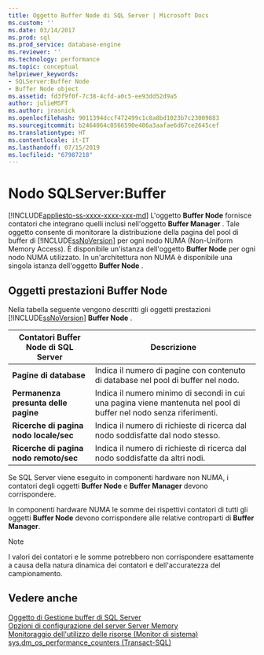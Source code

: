 ```yaml
---
title: Oggetto Buffer Node di SQL Server | Microsoft Docs
ms.custom: ''
ms.date: 03/14/2017
ms.prod: sql
ms.prod_service: database-engine
ms.reviewer: ''
ms.technology: performance
ms.topic: conceptual
helpviewer_keywords:
- SQLServer:Buffer Node
- Buffer Node object
ms.assetid: fd3f9f0f-7c38-4cfd-a0c5-ee93dd52d9a5
author: julieMSFT
ms.author: jrasnick
ms.openlocfilehash: 9011394dccf472499c1c8a8bd1023b7c23009883
ms.sourcegitcommit: b2464064c0566590e486a3aafae6d67ce2645cef
ms.translationtype: HT
ms.contentlocale: it-IT
ms.lasthandoff: 07/15/2019
ms.locfileid: "67987218"
---
```

# <a name="sql-serverbuffer-node"></a>Nodo SQLServer:Buffer
[!INCLUDE[appliesto-ss-xxxx-xxxx-xxx-md](../../includes/appliesto-ss-xxxx-xxxx-xxx-md.md)]
  L'oggetto **Buffer Node** fornisce contatori che integrano quelli inclusi nell'oggetto **Buffer Manager** . Tale oggetto consente di monitorare la distribuzione della pagina del pool di buffer di [!INCLUDE[ssNoVersion](../../includes/ssnoversion-md.md)] per ogni nodo NUMA (Non-Uniform Memory Access). È disponibile un'istanza dell'oggetto **Buffer Node** per ogni nodo NUMA utilizzato. In un'architettura non NUMA è disponibile una singola istanza dell'oggetto **Buffer Node** .  
  
## <a name="buffer-node-performance-objects"></a>Oggetti prestazioni Buffer Node  
 Nella tabella seguente vengono descritti gli oggetti prestazioni [!INCLUDE[ssNoVersion](../../includes/ssnoversion-md.md)] **Buffer Node** .  
  
|Contatori Buffer Node di SQL Server|Descrizione|  
|-------------------------------------|-----------------|  
|**Pagine di database**|Indica il numero di pagine con contenuto di database nel pool di buffer nel nodo.|  
|**Permanenza presunta delle pagine**|Indica il numero minimo di secondi in cui una pagina viene mantenuta nel pool di buffer nel nodo senza riferimenti.|  
|**Ricerche di pagina nodo locale/sec**|Indica il numero di richieste di ricerca dal nodo soddisfatte dal nodo stesso.|  
|**Ricerche di pagina nodo remoto/sec**|Indica il numero di richieste di ricerca dal nodo soddisfatte da altri nodi.|  
  
 Se SQL Server viene eseguito in componenti hardware non NUMA, i contatori degli oggetti **Buffer Node** e **Buffer Manager** devono corrispondere.  
  
 In componenti hardware NUMA le somme dei rispettivi contatori di tutti gli oggetti **Buffer Node** devono corrispondere alle relative controparti di **Buffer Manager**.  
  
> [!NOTE]  
>  I valori dei contatori e le somme potrebbero non corrispondere esattamente a causa della natura dinamica dei contatori e dell'accuratezza del campionamento.  
  
## <a name="see-also"></a>Vedere anche  
 [Oggetto di Gestione buffer di SQL Server](../../relational-databases/performance-monitor/sql-server-buffer-manager-object.md)   
 [Opzioni di configurazione del server Server Memory](../../database-engine/configure-windows/server-memory-server-configuration-options.md)   
 [Monitoraggio dell'utilizzo delle risorse &#40;Monitor di sistema&#41;](../../relational-databases/performance-monitor/monitor-resource-usage-system-monitor.md)   
 [sys.dm_os_performance_counters &#40;Transact-SQL&#41;](../../relational-databases/system-dynamic-management-views/sys-dm-os-performance-counters-transact-sql.md)  
  
  
